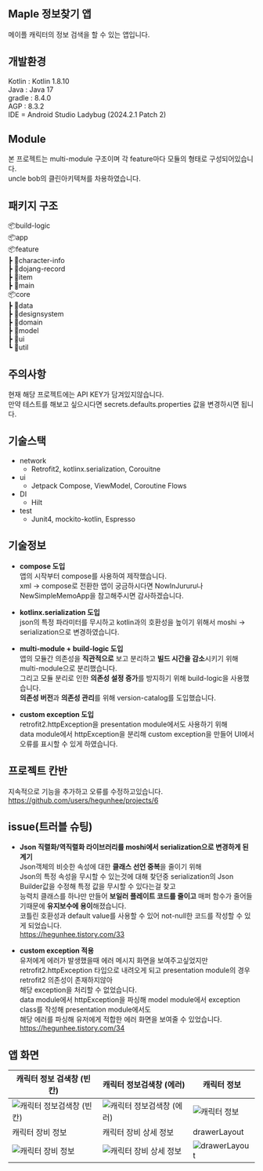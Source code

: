## Maple 정보찾기 앱
메이플 캐릭터의 정보 검색을 할 수 있는 앱입니다.

## 개발환경
Kotlin : Kotlin 1.8.10  
Java : Java 17  
gradle : 8.4.0  
AGP : 8.3.2  
IDE = Android Studio Ladybug (2024.2.1 Patch 2)  

## Module  
본 프로젝트는 multi-module 구조이며 각 feature마다 모듈의 형태로 구성되어있습니다.  
uncle bob의 클린아키텍쳐를 차용하였습니다.  
## 패키지 구조
📦build-logic  
📦app  
📦feature  
 ┣ 📂character-info  
 ┣ 📂dojang-record  
 ┣ 📂item  
 ┣ 📂main  
📦core  
 ┣ 📂data  
 ┣ 📂designsystem  
 ┣ 📂domain  
 ┣ 📂model  
 ┣ 📂ui  
 ┗ 📂util  

## 주의사항
현재 해당 프로젝트에는 API KEY가 담겨있지않습니다.  
만약 테스트를 해보고 싶으시다면 secrets.defaults.properties 값을 변경하시면 됩니다.  

## 기술스택
- network
  - Retrofit2, kotlinx.serialization, Corouitne
- ui
  - Jetpack Compose, ViewModel, Coroutine Flows  
- DI
  - Hilt  
- test
  - Junit4, mockito-kotlin, Espresso  

## 기술정보
- **compose 도입**  
  앱의 시작부터 compose를 사용하여 제작했습니다.  
  xml -> compose로 전환한 앱이 궁금하시다면 NowInJururu나 NewSimpleMemoApp을 참고해주시면 감사하겠습니다.

- **kotlinx.serialization 도입**  
  json의 특정 파라미터를 무시하고 kotlin과의 호환성을 높이기 위해서 moshi -> serialization으로 변경하였습니다.
  
- **multi-module + build-logic 도입**  
  앱의 모듈간 의존성을 **직관적으로** 보고 분리하고 **빌드 시간을 감소**시키기 위해 multi-module으로 분리했습니다.  
  그리고 모듈 분리로 인한 **의존성 설정 증가**를 방지하기 위해 build-logic을 사용했습니다.  
  **의존성 버전**과 **의존성 관리**를 위해 version-catalog를 도입했습니다.
  
- **custom exception 도입**  
  retrofit2.httpException을 presentation module에서도 사용하기 위해  
  data module에서 httpException을 분리해 custom exception을 만들어 UI에서 오류를 표시할 수 있게 하였습니다.  
  
## 프로젝트 칸반  
지속적으로 기능을 추가하고 오류를 수정하고있습니다.  
https://github.com/users/hegunhee/projects/6  

## issue(트러블 슈팅)  
- **Json 직렬화/역직렬화 라이브러리를 moshi에서 serialization으로 변경하게 된 계기**  
Json객체의 비슷한 속성에 대한 **클래스 선언 중복**을 줄이기 위해  
Json의 특정 속성을 무시할 수 있는것에 대해 찾던중 serialization의 Json Builder값을 수정해 특정 값을 무시할 수 있다는걸 찾고  
능력치 클래스를 하나만 만들어 **보일러 플레이트 코드를 줄이고** 매퍼 함수가 줄어들기때문에 **유지보수에 용이**해졌습니다.  
코틀린 호환성과 default value를 사용할 수 있어 not-null한 코드를 작성할 수 있게 되었습니다.  
https://hegunhee.tistory.com/33  

- **custom exception 적용**  
유저에게 에러가 발생했을때 에러 메시지 화면을 보여주고싶었지만  
retrofit2.httpException 타입으로 내려오게 되고 presentation module의 경우 retrofit2 의존성이 존재하지않아  
해당 exception을 처리할 수 없었습니다.  
data module에서 httpException을 파싱해 model module에서 exception class를 작성해 presentation module에서도  
해당 에러를 파싱해 유저에게 적합한 에러 화면을 보여줄 수 있었습니다.  
https://hegunhee.tistory.com/34  

## 앱 화면  
| 캐릭터 정보 검색창 (빈칸) | 캐릭터 정보검색창 (에러) | 캐릭터 정보 |
| ------------------- | ------------------ | -------- |
| ![캐릭터 정보검색창 (빈칸)](https://github.com/hegunhee/MapleFinder/assets/57277631/70344b6d-c3ea-4852-a8cd-42c2c26b8265) | ![캐릭터 정보검색창 (에러)](https://github.com/hegunhee/MapleFinder/assets/57277631/cf5cdd4b-0cc9-4861-ae74-c7ecd84b51ec) | ![캐릭터 정보](https://github.com/hegunhee/MapleFinder/assets/57277631/7cdebe17-3c5f-450c-b99e-714ee120569b) |  
| 캐릭터 장비 정보 | 캐릭터 장비 상세 정보 | drawerLayout |
| ![캐릭터 장비 정보](https://github.com/hegunhee/MapleFinder/assets/57277631/88b822c0-8599-4bce-a0db-55d8ab7cf187) | ![캐릭터 장비 상세 정보](https://github.com/hegunhee/MapleFinder/assets/57277631/9772d803-13ff-4ffc-8b97-3f0bf01d110b) | ![drawerLayout](https://github.com/hegunhee/MapleFinder/assets/57277631/9fa95370-74a9-4022-af0f-ac272b0b08ed) | 
